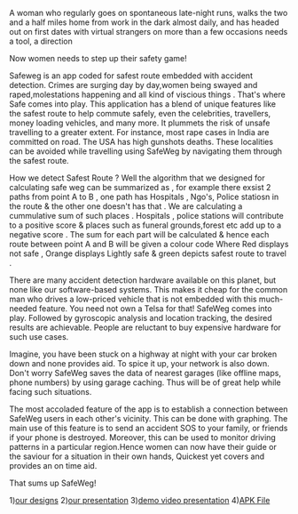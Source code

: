 A woman who regularly goes on spontaneous late-night runs, walks the two and a half miles home from work in the dark almost daily, and has headed out
on first dates with virtual strangers on more than a few occasions needs a tool, a direction

Now women needs to step up their safety game!

Safeweg is an app coded for safest route embedded with accident detection. Crimes are surging day by day,women being swayed and raped,molestations happening 
and all kind of viscious things . That's where Safe comes into play. This application has a blend of unique features like the safest route to help commute safely, even the
celebrities, travellers, money loading vehicles, and many more. It plummets the risk of unsafe travelling to a greater extent. For instance, most rape cases in India 
are committed on road. The USA has high gunshots deaths. These localities can be avoided while travelling using SafeWeg by navigating them through the safest route. 

How we detect Safest Route ?
Well the algorithm that we designed for calculating safe weg can be summarized as , for example there exsist 2 paths from point A to B , one path has Hospitals , Ngo's, Police statiosn in the route & the other one doesn't has that . We are calculating a cummulative sum of such places . Hospitals , police stations will contribute to a positive score & places such as funeral grounds,forest etc add up to a negative score . The sum for each part will be calculated & hence each route between point A and B will be given a colour code Where Red displays not safe , Orange displays Lightly safe & green depicts safest route to travel .

There are many accident detection hardware available on this planet, but none like our software-based systems. This makes it cheap for the common man who drives 
a low-priced vehicle that is not embedded with this much-needed feature. You need not own a Telsa for that! SafeWeg comes into play. Followed by gyroscopic analysis and 
location tracking, the desired results are achievable. People are reluctant to buy expensive hardware for such use cases.

Imagine, you have been stuck on a highway at night with your car broken down and none provides aid. To spice it up, your network is also down. Don't worry SafeWeg saves
the data of nearest garages (like offline maps, phone numbers) by using garage caching. Thus will be of great help while facing such situations.

The most accoladed feature of the app is to establish a connection between SafeWeg users in each other's vicinity. This can be done with graphing. 
The main use of this feature is to send an accident SOS to your family, or friends if your phone is destroyed. Moreover, this can be used to monitor driving 
patterns in a particular region.Hence women can now have their guide or the saviour for a situation in their own hands, Quickest yet covers and provides an 
on time aid. 

That sums up SafeWeg!

1)[our designs](https://www.figma.com/file/Na8dbpS0k1Vp8LdCeET3S7/Untitled?node-id=0%3A1)
2)[our presentation](https://docs.google.com/presentation/d/1TSaf0B0FMfkfQNnNX9yYH-Hu3JlRtJgM3PO1yHkGe1I/edit?usp=sharing)
3)[demo video presentation](https://youtu.be/7PfgFh0Pzv4)
4)[APK File](https://drive.google.com/file/d/168-DR4IAq69GY3Y-IZlrpcy3xPmJth_X/view?usp=sharing)
